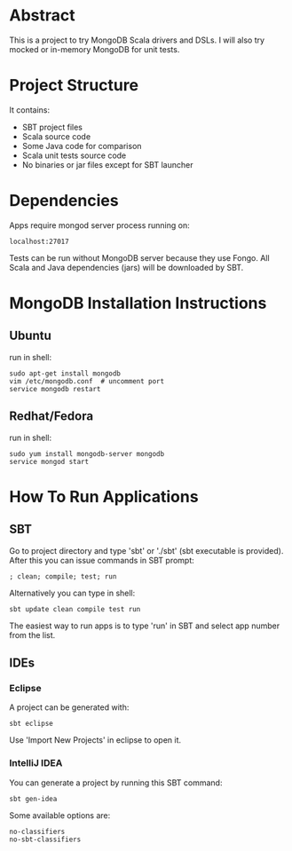 Abstract
====================

This is a project to try MongoDB Scala drivers and DSLs.
I will also try mocked or in-memory MongoDB for unit tests.

Project Structure
====================

It contains:
* SBT project files
* Scala source code
* Some Java code for comparison
* Scala unit tests source code
* No binaries or jar files except for SBT launcher

Dependencies
====================

Apps require mongod server process running on:

    localhost:27017

Tests can be run without MongoDB server because they use Fongo.
All Scala and Java dependencies (jars) will be downloaded by SBT.

MongoDB Installation Instructions
====================
Ubuntu
-------------
run in shell:

    sudo apt-get install mongodb
    vim /etc/mongodb.conf  # uncomment port
    service mongodb restart

Redhat/Fedora
-------------
run in shell:

    sudo yum install mongodb-server mongodb
    service mongod start

How To Run Applications
====================

SBT
-------------
Go to project directory and type 'sbt' or './sbt' (sbt executable is provided).
After this you can issue commands in SBT prompt:

    ; clean; compile; test; run

Alternatively you can type in shell:

    sbt update clean compile test run

The easiest way to run apps is to type 'run' in SBT and select app number from the list.

IDEs
-------------
### Eclipse
A project can be generated with:

    sbt eclipse
    
Use 'Import New Projects' in eclipse to open it.

### IntelliJ IDEA
You can generate a project by running this SBT command:

    sbt gen-idea
    
Some available options are:

    no-classifiers
    no-sbt-classifiers

